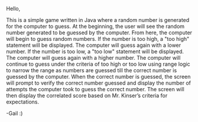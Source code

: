 Hello,

This is a simple game written in Java where a random number is generated for the computer to guess. At the beginning, the user will see the random number generated to be guessed by the computer. From here, the computer will begin to guess random numbers. If the number is too high, a "too high" statement will be displayed. The computer will guess again with a lower number. If the number is too low, a "too low" statement will be displayed. The computer will guess again with a higher number. The computer will continue to guess under the criteria of too high or too low using range logic to narrow the range as numbers are guessed till the correct number is guessed by the computer. When the correct number is guessed, the screen will prompt to verify the correct number guessed and display the number of attempts the computer took to guess the correct number. The screen will then display the correlated score based on Mr. Kinser’s criteria for expectations.

-Gail :)
